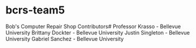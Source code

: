 # bcrs-team5
Bob's Computer Repair Shop
Contributors#
Professor Krasso - Bellevue University
Brittany Dockter - Bellevue University
Justin Singleton - Bellevue University
Gabriel Sanchez - Bellevue University